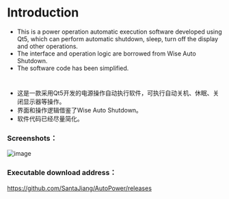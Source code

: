# Introduction
* This is a power operation automatic execution software developed using Qt5, which can perform automatic shutdown, sleep, turn off the display and other operations.
* The interface and operation logic are borrowed from Wise Auto Shutdown.
* The software code has been simplified.
# 
* 这是一款采用Qt5开发的电源操作自动执行软件，可执行自动关机、休眠、关闭显示器等操作。
* 界面和操作逻辑借鉴了Wise Auto Shutdown。
* 软件代码已经尽量简化。

### Screenshots：
![image](https://github.com/SantaJiang/KeyEvetTest/blob/master/image-folder/github.png)
### Executable download address：
https://github.com/SantaJiang/AutoPower/releases
